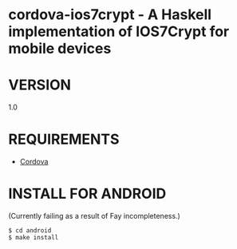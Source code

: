 # cordova-ios7crypt - A Haskell implementation of IOS7Crypt for mobile devices

# VERSION

1.0

# REQUIREMENTS

- [Cordova](https://github.com/phonegap/phonegap)

# INSTALL FOR ANDROID

(Currently failing as a result of Fay incompleteness.)

	$ cd android
	$ make install